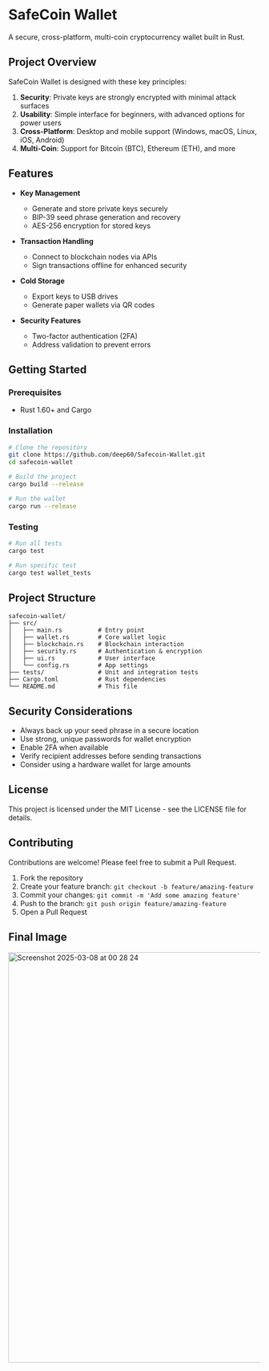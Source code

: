 # SafeCoin Wallet

A secure, cross-platform, multi-coin cryptocurrency wallet built in Rust.

## Project Overview

SafeCoin Wallet is designed with these key principles:

1. **Security**: Private keys are strongly encrypted with minimal attack surfaces
2. **Usability**: Simple interface for beginners, with advanced options for power users
3. **Cross-Platform**: Desktop and mobile support (Windows, macOS, Linux, iOS, Android)
4. **Multi-Coin**: Support for Bitcoin (BTC), Ethereum (ETH), and more

## Features

- **Key Management**
  - Generate and store private keys securely
  - BIP-39 seed phrase generation and recovery
  - AES-256 encryption for stored keys

- **Transaction Handling**
  - Connect to blockchain nodes via APIs
  - Sign transactions offline for enhanced security

- **Cold Storage**
  - Export keys to USB drives
  - Generate paper wallets via QR codes

- **Security Features**
  - Two-factor authentication (2FA)
  - Address validation to prevent errors

## Getting Started

### Prerequisites

- Rust 1.60+ and Cargo

### Installation

```bash
# Clone the repository
git clone https://github.com/deep60/Safecoin-Wallet.git
cd safecoin-wallet

# Build the project
cargo build --release

# Run the wallet
cargo run --release
```

### Testing

```bash
# Run all tests
cargo test

# Run specific test
cargo test wallet_tests
```

## Project Structure

```
safecoin-wallet/
├── src/
│   ├── main.rs          # Entry point
│   ├── wallet.rs        # Core wallet logic
│   ├── blockchain.rs    # Blockchain interaction
│   ├── security.rs      # Authentication & encryption
│   ├── ui.rs            # User interface
│   └── config.rs        # App settings
├── tests/               # Unit and integration tests
├── Cargo.toml           # Rust dependencies
└── README.md            # This file
```

## Security Considerations

- Always back up your seed phrase in a secure location
- Use strong, unique passwords for wallet encryption
- Enable 2FA when available
- Verify recipient addresses before sending transactions
- Consider using a hardware wallet for large amounts

## License

This project is licensed under the MIT License - see the LICENSE file for details.

## Contributing
Contributions are welcome! Please feel free to submit a Pull Request.

1. Fork the repository
2. Create your feature branch: `git checkout -b feature/amazing-feature`
3. Commit your changes: `git commit -m 'Add some amazing feature'`
4. Push to the branch: `git push origin feature/amazing-feature`
5. Open a Pull Request


## Final Image
<img width="818" alt="Screenshot 2025-03-08 at 00 28 24" src="https://github.com/user-attachments/assets/4b13374c-76c0-4052-80d9-25df62bdeb2b" />


